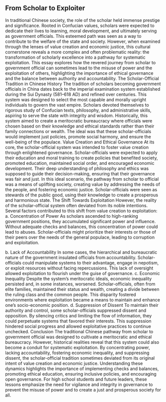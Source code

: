 ## From Scholar to Exploiter

In traditional Chinese society, the role of the scholar held immense prestige and significance. Rooted in Confucian values, scholars were expected to dedicate their lives to learning, moral development, and ultimately serving as government officials. This esteemed path was seen as a way to contribute to the welfare of the state and society. However, when examined through the lenses of value creation and economic justice, this cultural cornerstone reveals a more complex and often problematic reality: the transformation of scholarly excellence into a pathway for systematic exploitation. This essay explores how the revered journey from scholar to government official can sometimes lead to the misuse of power and the exploitation of others, highlighting the importance of ethical governance and the balance between authority and accountability.
The Scholar-Official Tradition in Chinese History
The tradition of scholars becoming government officials in China dates back to the imperial examination system established during the Sui Dynasty (581–618 AD) and refined over centuries. This system was designed to select the most capable and morally upright individuals to govern the vast empire. Scholars devoted themselves to rigorous study of Confucian texts, philosophy, and administrative skills, aspiring to serve the state with integrity and wisdom.
Historically, this system aimed to create a meritocratic bureaucracy where officials were chosen based on their knowledge and ethical standards rather than their family connections or wealth. The ideal was that these scholar-officials would implement just policies, promote social harmony, and ensure the well-being of the populace.
Value Creation and Ethical Governance
At its core, the scholar-official system was intended to foster value creation through enlightened governance. Scholar-officials were expected to apply their education and moral training to create policies that benefited society, promoted education, maintained social order, and encouraged economic development. Their deep understanding of philosophy and ethics was supposed to guide their decision-making, ensuring that their governance was fair and just.
In this ideal scenario, the pathway from scholar to official was a means of uplifting society, creating value by addressing the needs of the people, and fostering economic justice. Scholar-officials were seen as stewards of the public good, using their knowledge to create a prosperous and harmonious state.
The Shift Towards Exploitation
However, the reality of the scholar-official system often deviated from its noble intentions. Several factors contributed to this shift from value creation to exploitation:
a. Concentration of Power
As scholars ascended to high-ranking government positions, they accumulated significant power and influence. Without adequate checks and balances, this concentration of power could lead to abuses. Scholar-officials might prioritize their interests or those of their peers over the needs of the general populace, leading to corruption and exploitation.

b. Lack of Accountability
In some cases, the hierarchical and bureaucratic nature of the government insulated officials from accountability. Scholar-officials could manipulate systems to their advantage, engage in nepotism, or exploit resources without facing repercussions. This lack of oversight allowed exploitation to flourish under the guise of governance.
c. Economic Inequality
Despite the system’s meritocratic ideals, economic inequality persisted and, in some instances, worsened. Scholar-officials, often from elite families, maintained their status and wealth, creating a divide between the ruling class and the common people. This disparity fostered environments where exploitation became a means to maintain and enhance one’s socio-economic position.
d. Suppression of Dissent
To maintain their authority and control, some scholar-officials suppressed dissent and opposition. By silencing critics and limiting the flow of information, they could perpetuate systems that favored their interests. This suppression hindered social progress and allowed exploitative practices to continue unchecked.
Conclusion
The traditional Chinese pathway from scholar to government official was designed to cultivate a meritocratic and ethical bureaucracy. However, historical realities reveal that this system could also become a conduit for systematic exploitation. By concentrating power, lacking accountability, fostering economic inequality, and suppressing dissent, the scholar-official tradition sometimes deviated from its original intent of value creation and economic justice. Understanding these dynamics highlights the importance of implementing checks and balances, promoting ethical education, ensuring inclusive policies, and encouraging open governance. For high school students and future leaders, these lessons emphasize the need for vigilance and integrity in governance to prevent the misuse of power and to create a just and prosperous society for all.
